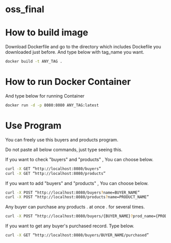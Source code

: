 # oss_final

# How to build image
Download Dockerfile and go to the directory which includes Dockefile you downloaded just before.
And type below with tag_name you want.
```bash
docker build -t ANY_TAG .
```

# How to run Docker Container
And type below for running Container
```bash
docker run -d -p 8080:8080 ANY_TAG:latest
```

# Use Program
You can freely use this buyers and products program.

Do not paste all below commands, just type seeing this.

If you want to check "buyers" and "products" , You can choose below.
 
```bash
curl -X GET “http://localhost:8080/buyers”
curl -X GET “http://localhost:8080/products”
```

If you want to add "buyers" and "products" , You can choose below.
```bash
curl -X POST “http://localhost:8080/buyers?name=BUYER_NAME”
curl -X POST “http://localhost:8080/products?name=PRODUCT_NAME”
```

Any buyer can purchase any products . at once . for several times.
```bash
curl -X POST “http://localhost:8080/buyers/{BUYER_NAME}?prod_name={PRODUCT_NAME}”
```

If you want to get any buyer's purchased record. Type below.
```bash
curl -X GET “http://localhost:8080/buyers/BUYER_NAME/purchased”
```
